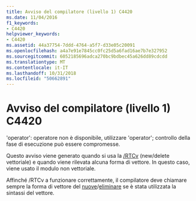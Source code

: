 ```yaml
---
title: Avviso del compilatore (livello 1) C4420
ms.date: 11/04/2016
f1_keywords:
- C4420
helpviewer_keywords:
- C4420
ms.assetid: 44a37754-7ddd-4764-a5f7-d33e05c20091
ms.openlocfilehash: a4a7e91e7845cc0fc25d5a6fad16ae7b7e327952
ms.sourcegitcommit: 6052185696adca270bc9bdbec45a626dd89cdcdd
ms.translationtype: MT
ms.contentlocale: it-IT
ms.lasthandoff: 10/31/2018
ms.locfileid: "50662891"
---
```

# <a name="compiler-warning-level-1-c4420"></a>Avviso del compilatore (livello 1) C4420

'operator': operatore non è disponibile, utilizzare 'operator'; controllo della fase di esecuzione può essere compromesse.

Questo avviso viene generato quando si usa la [/RTCv](../../build/reference/rtc-run-time-error-checks.md) (new/delete vettoriale) e quando viene rilevata alcuna forma di vettore. In questo caso, viene usato il modulo non vettoriale.

Affinché /RTCv a funzionare correttamente, il compilatore deve chiamare sempre la forma di vettore del [nuove](../../cpp/new-operator-cpp.md)/[eliminare](../../cpp/delete-operator-cpp.md) se è stata utilizzata la sintassi del vettore.